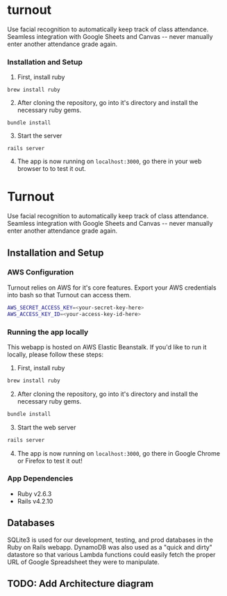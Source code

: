 # turnout
Use facial recognition to automatically keep track of class attendance. Seamless integration with Google Sheets and Canvas -- never manually enter another attendance grade again.

### Installation and Setup

1. First, install ruby

`brew install ruby`

2. After cloning the repository, go into it's directory and install the necessary ruby gems.

`bundle install`

3. Start the server

`rails server`

4. The app is now running on `localhost:3000`, go there in your web browser to to test it out.


# Turnout

Use facial recognition to automatically keep track of class attendance. Seamless integration with Google Sheets and Canvas -- never manually enter another attendance grade again.

## Installation and Setup

### AWS Configuration

Turnout relies on AWS for it's core features. Export your AWS credentials into bash so that Turnout can access them.

```bash
AWS_SECRET_ACCESS_KEY=<your-secret-key-here>
AWS_ACCESS_KEY_ID=<your-access-key-id-here>
```

### Running the app locally

This webapp is hosted on AWS Elastic Beanstalk. If you'd like to run it locally, please follow these steps:

1. First, install ruby

```bash
brew install ruby
```

2. After cloning the repository, go into it's directory and install the necessary ruby gems.

```bash
bundle install
```

3. Start the web server

```bash
rails server
```

4. The app is now running on `localhost:3000`, go there in Google Chrome or Firefox to test it out!

### App Dependencies

* Ruby v2.6.3
* Rails v4.2.10

## Databases

SQLite3 is used for our development, testing, and prod databases in the Ruby on Rails webapp. 
DynamoDB was also used as a "quick and dirty" datastore so that various Lambda functions could easily fetch the proper URL of Google Spreadsheet they were to manipulate.

## TODO: Add Architecture diagram
